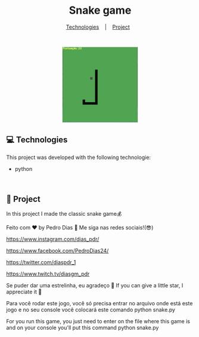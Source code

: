 <h1 align="center">
  Snake game
</h1>

<p align="center"> 
  <a href="#-Technologies">Technologies</a>&nbsp;&nbsp;&nbsp; |&nbsp;&nbsp;&nbsp;
  <a href="#-Project">Project</a>&nbsp;&nbsp;&nbsp;
</p>

<br>

<p align="center">
  <img alt="./image.png" src="./image.png" width="40%">
</p>

## 💻 Technologies

This project was developed with the following technologie:
- python

<br>

## 📄 Project
In this project I made the classic snake game💰


Feito com ♥ by Pedro Dias :wave: Me siga nas redes sociais!(😎) 
<br>

https://www.instagram.com/dias_pdr/ <br> 

https://www.facebook.com/PedroDias24/ <br>

https://twitter.com/diaspdr_1 <br>

https://www.twitch.tv/diasgm_pdr <br>

Se puder dar uma estrelinha, eu agradeço 🤩
If you can give a little star, I appreciate it 🤩

Para você rodar este jogo, você só precisa entrar no arquivo onde está este jogo e no seu console você colocará este comando python snake.py 


For you run this game, you just need to enter on the file where this game is and on your console you'll put this command python snake.py
